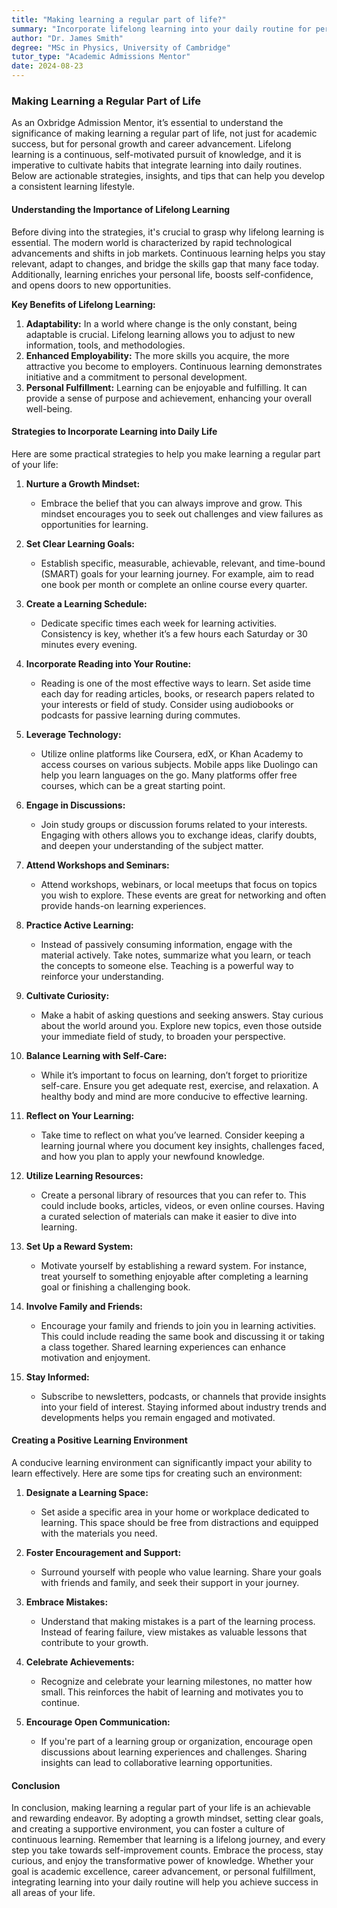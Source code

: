 ```yaml
---
title: "Making learning a regular part of life?"
summary: "Incorporate lifelong learning into your daily routine for personal growth and career success with actionable strategies and insights."
author: "Dr. James Smith"
degree: "MSc in Physics, University of Cambridge"
tutor_type: "Academic Admissions Mentor"
date: 2024-08-23
---
```


### Making Learning a Regular Part of Life

As an Oxbridge Admission Mentor, it’s essential to understand the significance of making learning a regular part of life, not just for academic success, but for personal growth and career advancement. Lifelong learning is a continuous, self-motivated pursuit of knowledge, and it is imperative to cultivate habits that integrate learning into daily routines. Below are actionable strategies, insights, and tips that can help you develop a consistent learning lifestyle.

#### Understanding the Importance of Lifelong Learning

Before diving into the strategies, it's crucial to grasp why lifelong learning is essential. The modern world is characterized by rapid technological advancements and shifts in job markets. Continuous learning helps you stay relevant, adapt to changes, and bridge the skills gap that many face today. Additionally, learning enriches your personal life, boosts self-confidence, and opens doors to new opportunities.

**Key Benefits of Lifelong Learning:**

1. **Adaptability:** In a world where change is the only constant, being adaptable is crucial. Lifelong learning allows you to adjust to new information, tools, and methodologies.
2. **Enhanced Employability:** The more skills you acquire, the more attractive you become to employers. Continuous learning demonstrates initiative and a commitment to personal development.
3. **Personal Fulfillment:** Learning can be enjoyable and fulfilling. It can provide a sense of purpose and achievement, enhancing your overall well-being.

#### Strategies to Incorporate Learning into Daily Life

Here are some practical strategies to help you make learning a regular part of your life:

1. **Nurture a Growth Mindset:**
   - Embrace the belief that you can always improve and grow. This mindset encourages you to seek out challenges and view failures as opportunities for learning.

2. **Set Clear Learning Goals:**
   - Establish specific, measurable, achievable, relevant, and time-bound (SMART) goals for your learning journey. For example, aim to read one book per month or complete an online course every quarter.

3. **Create a Learning Schedule:**
   - Dedicate specific times each week for learning activities. Consistency is key, whether it’s a few hours each Saturday or 30 minutes every evening.

4. **Incorporate Reading into Your Routine:**
   - Reading is one of the most effective ways to learn. Set aside time each day for reading articles, books, or research papers related to your interests or field of study. Consider using audiobooks or podcasts for passive learning during commutes.

5. **Leverage Technology:**
   - Utilize online platforms like Coursera, edX, or Khan Academy to access courses on various subjects. Mobile apps like Duolingo can help you learn languages on the go. Many platforms offer free courses, which can be a great starting point.

6. **Engage in Discussions:**
   - Join study groups or discussion forums related to your interests. Engaging with others allows you to exchange ideas, clarify doubts, and deepen your understanding of the subject matter.

7. **Attend Workshops and Seminars:**
   - Attend workshops, webinars, or local meetups that focus on topics you wish to explore. These events are great for networking and often provide hands-on learning experiences.

8. **Practice Active Learning:**
   - Instead of passively consuming information, engage with the material actively. Take notes, summarize what you learn, or teach the concepts to someone else. Teaching is a powerful way to reinforce your understanding.

9. **Cultivate Curiosity:**
   - Make a habit of asking questions and seeking answers. Stay curious about the world around you. Explore new topics, even those outside your immediate field of study, to broaden your perspective.

10. **Balance Learning with Self-Care:**
    - While it’s important to focus on learning, don’t forget to prioritize self-care. Ensure you get adequate rest, exercise, and relaxation. A healthy body and mind are more conducive to effective learning.

11. **Reflect on Your Learning:**
    - Take time to reflect on what you’ve learned. Consider keeping a learning journal where you document key insights, challenges faced, and how you plan to apply your newfound knowledge.

12. **Utilize Learning Resources:**
    - Create a personal library of resources that you can refer to. This could include books, articles, videos, or even online courses. Having a curated selection of materials can make it easier to dive into learning.

13. **Set Up a Reward System:**
    - Motivate yourself by establishing a reward system. For instance, treat yourself to something enjoyable after completing a learning goal or finishing a challenging book.

14. **Involve Family and Friends:**
    - Encourage your family and friends to join you in learning activities. This could include reading the same book and discussing it or taking a class together. Shared learning experiences can enhance motivation and enjoyment.

15. **Stay Informed:**
    - Subscribe to newsletters, podcasts, or channels that provide insights into your field of interest. Staying informed about industry trends and developments helps you remain engaged and motivated.

#### Creating a Positive Learning Environment

A conducive learning environment can significantly impact your ability to learn effectively. Here are some tips for creating such an environment:

1. **Designate a Learning Space:**
   - Set aside a specific area in your home or workplace dedicated to learning. This space should be free from distractions and equipped with the materials you need.

2. **Foster Encouragement and Support:**
   - Surround yourself with people who value learning. Share your goals with friends and family, and seek their support in your journey.

3. **Embrace Mistakes:**
   - Understand that making mistakes is a part of the learning process. Instead of fearing failure, view mistakes as valuable lessons that contribute to your growth.

4. **Celebrate Achievements:**
   - Recognize and celebrate your learning milestones, no matter how small. This reinforces the habit of learning and motivates you to continue.

5. **Encourage Open Communication:**
   - If you're part of a learning group or organization, encourage open discussions about learning experiences and challenges. Sharing insights can lead to collaborative learning opportunities.

#### Conclusion

In conclusion, making learning a regular part of your life is an achievable and rewarding endeavor. By adopting a growth mindset, setting clear goals, and creating a supportive environment, you can foster a culture of continuous learning. Remember that learning is a lifelong journey, and every step you take towards self-improvement counts. Embrace the process, stay curious, and enjoy the transformative power of knowledge. Whether your goal is academic excellence, career advancement, or personal fulfillment, integrating learning into your daily routine will help you achieve success in all areas of your life.
    